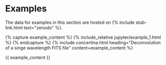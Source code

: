 # Examples #

The data for examples in this section are hosted on {% include stub-link.html text="zenodo" %}.

{% capture example_content %}
{% include_relative jupyter/example_1.html %}
{% endcapture %}
{% include concertina.html heading="Deconvolution of a singe wavelength FITS file" content=example_content %}

{{ example_content }}


<!--
[Deconvolution of a single wavelength image](./jupyter/example_1.html)
: Starting with a science observation and a standard star. The science observation is deconvolved, various common problems are encountered and resolved.
-->